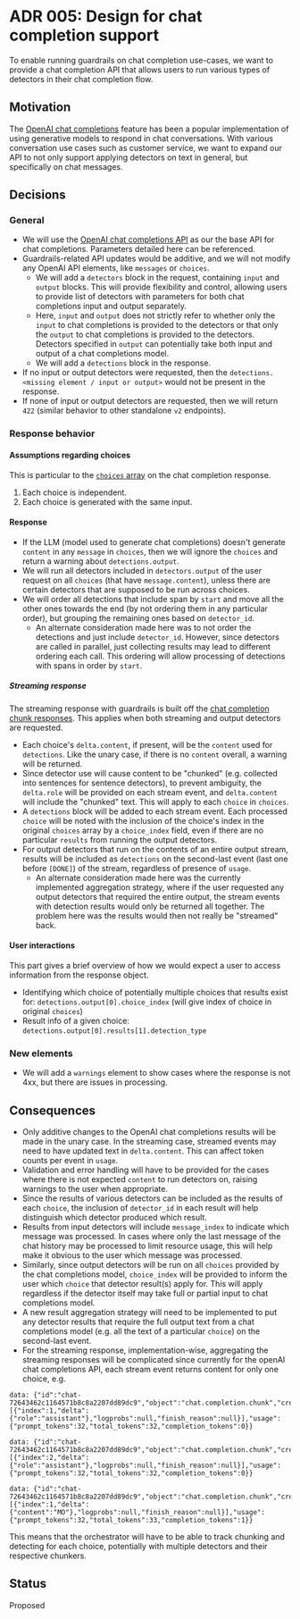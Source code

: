 # ADR 005: Design for chat completion support

To enable running guardrails on chat completion use-cases, we want to provide a chat completion API that allows users to run various types of detectors in their chat completion flow.

## Motivation

 The [OpenAI chat completions](https://platform.openai.com/docs/guides/chat-completions) feature has been a popular implementation of using generative models to respond in chat conversations. With various conversation use cases such as customer service, we want to expand our API to not only support applying detectors on text in general, but specifically on chat messages.

## Decisions

### General
- We will use the [OpenAI chat completions API](https://platform.openai.com/docs/api-reference/chat) as our the base API for chat completions. Parameters detailed here can be referenced.
- Guardrails-related API updates would be additive, and we will not modify any OpenAI API elements, like `messages` or `choices`.
    - We will add a `detectors` block in the request, containing `input` and `output` blocks. This will provide flexibility and control, allowing users to provide list of detectors with parameters for both chat completions input and output separately.
    - Here, `input` and `output` does not strictly refer to whether only the `input` to chat completions is provided to the detectors or that only the `output` to chat completions is provided to the detectors. Detectors specified in `output` can potentially take both input and output of a chat completions model.
    - We will add a `detections` block in the response.
- If no input or output detectors were requested, then the `detections.<missing element / input or output>` would not be present in the response.
- If none of input or output detectors are requested, then we will return `422` (similar behavior to other standalone `v2` endpoints).


### Response behavior

#### Assumptions regarding choices
This is particular to the [`choices` array](https://platform.openai.com/docs/api-reference/chat/object#chat/object-choices) on the chat completion response.
1. Each choice is independent.
2. Each choice is generated with the same input.

#### Response
- If the LLM (model used to generate chat completions) doesn't generate `content` in any `message` in `choices`, then we will ignore the `choices` and return a warning about `detections.output`.
- We will run all detectors included in `detectors.output` of the user request on all `choices` (that have `message.content`), unless there are certain detectors that are supposed to be run across choices.
- We will order all detections that include span by `start` and move all the other ones towards the end (by not ordering them in any particular order), but grouping the remaining ones based on `detector_id`.
    - An alternate consideration made here was to not order the detections and just include `detector_id`. However, since detectors are called in parallel, just collecting results may lead to different ordering each call. This ordering will allow processing of detections with spans in order by `start`.


##### Streaming response

The streaming response with guardrails is built off the [chat completion chunk responses](https://platform.openai.com/docs/api-reference/chat/streaming). This applies when both streaming and output detectors are requested.
- Each choice's `delta.content`, if present, will be the `content` used for `detections`. Like the unary case, if there is no `content` overall, a warning will be returned.
- Since detector use will cause content to be "chunked" (e.g. collected into sentences for sentence detectors), to prevent ambiguity, the `delta.role` will be provided on each stream event, and `delta.content` will include the "chunked" text. This will apply to each `choice` in `choices`.
- A `detections` block will be added to each stream event. Each processed `choice` will be noted with the inclusion of the choice's index in the original `choices` array by a `choice_index` field, even if there are no particular `results` from running the output detectors.
- For output detectors that run on the contents of an entire output stream, results will be included as `detections` on the second-last event (last one before `[DONE]`) of the stream, regardless of presence of `usage`.
    - An alternate consideration made here was the currently implemented aggregation strategy, where if the user requested any output detectors that required the entire output, the stream events with detection results would only be returned all together. The problem here was the results would then not really be "streamed" back.


#### User interactions

This part gives a brief overview of how we would expect a user to access information from the response object.
- Identifying which choice of potentially multiple choices that results exist for: `detections.output[0].choice_index` (will give index of choice in original `choices`)
- Result info of a given choice: `detections.output[0].results[1].detection_type`

### New elements
- We will add a `warnings` element to show cases where the response is not 4xx, but there are issues in processing.

## Consequences
- Only additive changes to the OpenAI chat completions results will be made in the unary case. In the streaming case, streamed events may need to have updated text in `delta.content`. This can affect token counts per event in `usage`.
- Validation and error handling will have to be provided for the cases where there is not expected `content` to run detectors on, raising warnings to the user when appropriate.
- Since the results of various detectors can be included as the results of each `choice`, the inclusion of `detector_id` in each result will help distinguish which detector produced which result.
- Results from input detectors will include `message_index` to indicate which message was processed. In cases where only the last message of the chat history may be processed to limit resource usage, this will help make it obvious to the user which message was processed.
- Similarly, since output detectors will be run on all `choices` provided by the chat completions model, `choice_index` will be provided to inform the user which `choice` that detector result(s) apply for. This will apply regardless if the detector itself may take full or partial input to chat completions model.
- A new result aggregation strategy will need to be implemented to put any detector results that require the full output text from a chat completions model (e.g. all the text of a particular `choice`) on the second-last event.
- For the streaming response, implementation-wise, aggregating the streaming responses will be complicated since currently for the openAI chat completions API, each stream event returns content for only one choice, e.g.
```
data: {"id":"chat-72643462c1164571b8c8a2207dd89dc9","object":"chat.completion.chunk","created":1727139047,"model":"model","choices":[{"index":1,"delta":{"role":"assistant"},"logprobs":null,"finish_reason":null}],"usage":{"prompt_tokens":32,"total_tokens":32,"completion_tokens":0}}

data: {"id":"chat-72643462c1164571b8c8a2207dd89dc9","object":"chat.completion.chunk","created":1727139047,"model":"model,"choices":[{"index":2,"delta":{"role":"assistant"},"logprobs":null,"finish_reason":null}],"usage":{"prompt_tokens":32,"total_tokens":32,"completion_tokens":0}}

data: {"id":"chat-72643462c1164571b8c8a2207dd89dc9","object":"chat.completion.chunk","created":1727139047,"model":"model","choices":[{"index":1,"delta":{"content":"MO"},"logprobs":null,"finish_reason":null}],"usage":{"prompt_tokens":32,"total_tokens":33,"completion_tokens":1}}
```
This means that the orchestrator will have to be able to track chunking and detecting for each choice, potentially with multiple detectors and their respective chunkers.

## Status

Proposed
